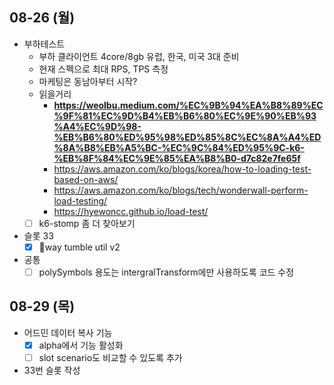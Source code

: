 
## 08-26 (월)

- 부하테스트
	- 부하 클라이언트 4core/8gb 유럽, 한국, 미국 3대 준비
	- 현재 스펙으로 최대 RPS, TPS 측정 
	- 마케팅은 동남아부터 시작?
	- 읽을거리
		- **https://weolbu.medium.com/%EC%9B%94%EA%B8%89%EC%9F%81%EC%9D%B4%EB%B6%80%EC%9E%90%EB%93%A4%EC%9D%98-%EB%B6%80%ED%95%98%ED%85%8C%EC%8A%A4%ED%8A%B8%EB%A5%BC-%EC%9C%84%ED%95%9C-k6-%EB%8F%84%EC%9E%85%EA%B8%B0-d7c82e7fe65f**
		- https://aws.amazon.com/ko/blogs/korea/how-to-loading-test-based-on-aws/
		- https://aws.amazon.com/ko/blogs/tech/wonderwall-perform-load-testing/
		- https://hyewoncc.github.io/load-test/
	- [ ] k6-stomp 좀 더 찾아보기
- 슬롯 33
	- [x] way tumble util v2
- 공통
	- [ ] polySymbols 용도는 intergralTransform에만 사용하도록 코드 수정

## 08-29 (목)

- 어드민 데이터 복사 기능
	- [x] alpha에서 기능 활성화
	- [ ] slot scenario도 비교할 수 있도록 추가
- 33번 슬롯 작성